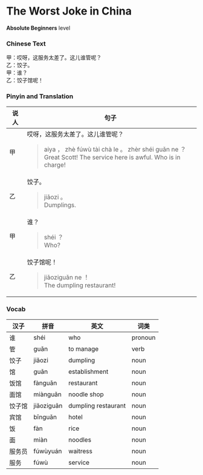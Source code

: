 # The Worst Joke in China
**Absolute Beginners** level
### Chinese Text
甲：哎呀，这服务太差了。这儿谁管呢？<br />乙：饺子。<br />甲：谁？<br />乙：饺子馆呢！

### Pinyin and Translation
|说人|句子|
|----|----|
|甲|哎呀，这服务太差了。这儿谁管呢？<blockquote>aiya ， zhè fúwù tài chà le 。 zhèr shéi guǎn ne ？<br />Great Scott! The service here is awful. Who is in charge!</blockquote>|
|乙|饺子。<blockquote>jiǎozi 。<br />Dumplings.</blockquote>|
|甲|谁？<blockquote>shéi ？<br />Who?</blockquote>|
|乙|饺子馆呢！<blockquote>jiǎoziguǎn ne ！<br />The dumpling restaurant!</blockquote>|
### Vocab
|汉子|拼音|英文|词类|
|----|----|----|----|
|谁|shéi|who|pronoun|
|管|guǎn|to manage|verb|
|饺子|jiǎozi|dumpling|noun|
|馆|guǎn|establishment|noun|
|饭馆|fànguǎn|restaurant|noun|
|面馆|miànguǎn|noodle shop|noun|
|饺子馆|jiǎoziguǎn|dumpling restaurant|noun|
|宾馆|bīnguǎn|hotel|noun|
|饭|fàn|rice|noun|
|面|miàn|noodles|noun|
|服务员|fúwùyuán|waitress|noun|
|服务|fúwù|service|noun|